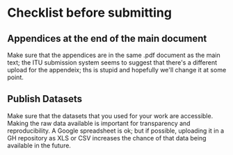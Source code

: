 
# Checklist before submitting


## Appendices at the end of the main document
Make sure that the appendices are in the same .pdf document as the main text; 
the ITU submission system seems to suggest that there's a different upload for 
the appendeix; ths is stupid and hopefully we'll change it at some point.


## Publish Datasets
Make sure that the datasets that you used for your work are accessible.
Making the raw data available is important for transparency and reproducibility. 
A Google spreadsheet is ok; but if possible, uploading it in a GH repository
as XLS or CSV increases the chance of that data being available in the future.

